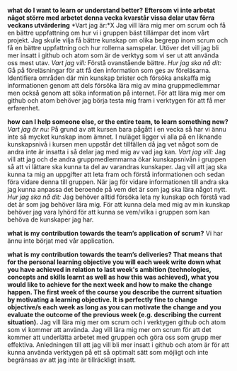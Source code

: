 **what do I want to learn or understand better?**
**Eftersom vi inte arbetat något större med arbetet denna vecka kvarstår vissa delar utav förra veckans utvärdering**
*Vart jag är:*X
Jag vill lära mig mer om scrum och få en bättre uppfattning om hur vi i gruppen bäst tillämpar det inom vårt projekt. Jag skulle vilja få bättre kunskap om olika begrepp inom scrum och få en bättre uppfattning och hur rollerna samspelar. Utöver det vill jag bli mer insatt i github och atom som är de verktyg som vi ser ut att använda oss mest utav.
*Vart jag vill:*
Förstå ovanstående bättre.
*Hur jag ska nå dit:*
Gå på föreläsningar för att få den information som ges av föreläsarna. Identifiera områden där min kunskap brister och försöka anskaffa mig informationen genom att dels försöka lära mig av mina gruppmedlemmar men också genom att söka information på internet. För att lära mig mer om github och atom behöver jag börja testa mig fram i verktygen för att få mer erfarenhet.

**how can I help someone else, or the entire team, to learn something new?**
*Vart jag är nu:*
På grund av att kursen bara pågått i en vecka så har vi ännu inte så mycket kunskap inom ämnet. I nuläget ligger vi alla på en liknande kunskapsnivå i kursen men uppstår det tillfällen då jag vet något som de andra inte är insatta i så delar jag med mig av vad jag kan.
*Vart jag vill:*
Jag vill att jag och de andra gruppmedlemmarna ökar kunskapsnivån i gruppen så att vi lättare ska kunna ta del av varandras kunskaper. Jag vill att jag ska kunna ta mig an uppgifter att leta fram och förstå informationen och sedan föra vidare denna till gruppen. När jag för vidare informationen till andra ska jag kunna anpassa det beroende på vem det är som jag ska lära något nytt.
*Hur jag ska nå dit:*
Jag behöver alltid försöka leta ny kunskap och förstå vad det är som jag behöver lära mig. För att kunna dela med mig av min kunskap behöver jag vara lyhörd för att kunna se vem/vilka i gruppen som kan behöva de kunskaper jag har.

**what is my contribution towards the team’s application of scrum?**
Vi har ännu inte börjat med vår application.


**what is my contribution towards the team’s deliveries? That means that for the personal learning objective you will each week write down what you have achieved in relation to last week's ambition (technologies, concepts and skills learnt as well as how this was achieved), what you would like to achieve for the next week and how to make the change happen. The first week of the course you describe the current situation by motivating a learning objective. It is perfectly fine to change objective/s each week as long as you can motivate the change and you evaluate the outcome of the previous week (e.g. describing the current situation).**
Jag vill lära mig mer om scrum och i verktygen github och atom som vi kommer att använda. Jag vill lära mig mer om scrum för att det kommer att underlätta arbetet med gruppen och göra oss som grupp mer effektiva. Anledningen till att jag vill bli mer insatt i github och atom är för att kunna använda verktygen på ett så optimalt sätt som möjligt och inte begränsas av att jag inte är tillräckligt insatt.
